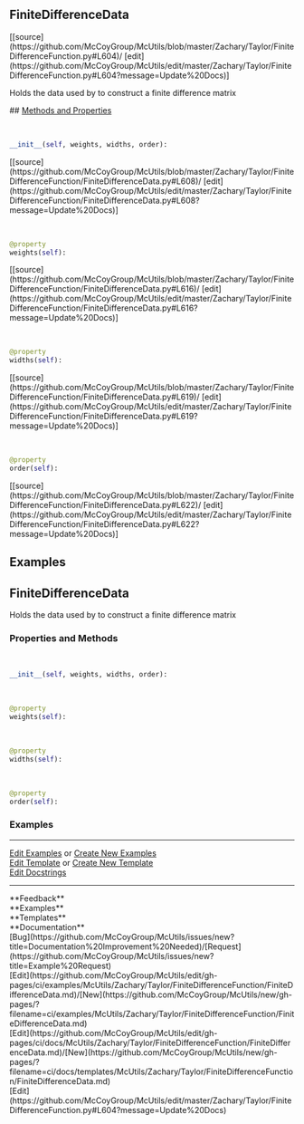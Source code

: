 ## <a id="McUtils.Zachary.Taylor.FiniteDifferenceFunction.FiniteDifferenceData">FiniteDifferenceData</a> 

<div class="docs-source-link" markdown="1">
[[source](https://github.com/McCoyGroup/McUtils/blob/master/Zachary/Taylor/FiniteDifferenceFunction.py#L604)/
[edit](https://github.com/McCoyGroup/McUtils/edit/master/Zachary/Taylor/FiniteDifferenceFunction.py#L604?message=Update%20Docs)]
</div>

Holds the data used by to construct a finite difference matrix







<div class="collapsible-section">
 <div class="collapsible-section collapsible-section-header" markdown="1">
## <a class="collapse-link" data-toggle="collapse" href="#methods" markdown="1"> Methods and Properties</a> <a class="float-right" data-toggle="collapse" href="#methods"><i class="fa fa-chevron-down"></i></a>
 </div>
 <div class="collapsible-section collapsible-section-body collapse " id="methods" markdown="1">
 
<a id="McUtils.Zachary.Taylor.FiniteDifferenceFunction.FiniteDifferenceData.__init__" class="docs-object-method">&nbsp;</a> 
```python
__init__(self, weights, widths, order): 
```
<div class="docs-source-link" markdown="1">
[[source](https://github.com/McCoyGroup/McUtils/blob/master/Zachary/Taylor/FiniteDifferenceFunction/FiniteDifferenceData.py#L608)/
[edit](https://github.com/McCoyGroup/McUtils/edit/master/Zachary/Taylor/FiniteDifferenceFunction/FiniteDifferenceData.py#L608?message=Update%20Docs)]
</div>


<a id="McUtils.Zachary.Taylor.FiniteDifferenceFunction.FiniteDifferenceData.weights" class="docs-object-method">&nbsp;</a> 
```python
@property
weights(self): 
```
<div class="docs-source-link" markdown="1">
[[source](https://github.com/McCoyGroup/McUtils/blob/master/Zachary/Taylor/FiniteDifferenceFunction/FiniteDifferenceData.py#L616)/
[edit](https://github.com/McCoyGroup/McUtils/edit/master/Zachary/Taylor/FiniteDifferenceFunction/FiniteDifferenceData.py#L616?message=Update%20Docs)]
</div>


<a id="McUtils.Zachary.Taylor.FiniteDifferenceFunction.FiniteDifferenceData.widths" class="docs-object-method">&nbsp;</a> 
```python
@property
widths(self): 
```
<div class="docs-source-link" markdown="1">
[[source](https://github.com/McCoyGroup/McUtils/blob/master/Zachary/Taylor/FiniteDifferenceFunction/FiniteDifferenceData.py#L619)/
[edit](https://github.com/McCoyGroup/McUtils/edit/master/Zachary/Taylor/FiniteDifferenceFunction/FiniteDifferenceData.py#L619?message=Update%20Docs)]
</div>


<a id="McUtils.Zachary.Taylor.FiniteDifferenceFunction.FiniteDifferenceData.order" class="docs-object-method">&nbsp;</a> 
```python
@property
order(self): 
```
<div class="docs-source-link" markdown="1">
[[source](https://github.com/McCoyGroup/McUtils/blob/master/Zachary/Taylor/FiniteDifferenceFunction/FiniteDifferenceData.py#L622)/
[edit](https://github.com/McCoyGroup/McUtils/edit/master/Zachary/Taylor/FiniteDifferenceFunction/FiniteDifferenceData.py#L622?message=Update%20Docs)]
</div>
 </div>
</div>




## Examples
## <a id="McUtils.Zachary.Taylor.FiniteDifferenceFunction.FiniteDifferenceData">FiniteDifferenceData</a>
Holds the data used by to construct a finite difference matrix

### Properties and Methods
<a id="McUtils.Zachary.Taylor.FiniteDifferenceFunction.FiniteDifferenceData.__init__" class="docs-object-method">&nbsp;</a>
```python
__init__(self, weights, widths, order): 
```

<a id="McUtils.Zachary.Taylor.FiniteDifferenceFunction.FiniteDifferenceData.weights" class="docs-object-method">&nbsp;</a>
```python
@property
weights(self): 
```

<a id="McUtils.Zachary.Taylor.FiniteDifferenceFunction.FiniteDifferenceData.widths" class="docs-object-method">&nbsp;</a>
```python
@property
widths(self): 
```

<a id="McUtils.Zachary.Taylor.FiniteDifferenceFunction.FiniteDifferenceData.order" class="docs-object-method">&nbsp;</a>
```python
@property
order(self): 
```

### Examples


___

[Edit Examples](https://github.com/McCoyGroup/References/edit/gh-pages/Documentation/examples/McUtils/Zachary/Taylor/FiniteDifferenceFunction/FiniteDifferenceData.md) or 
[Create New Examples](https://github.com/McCoyGroup/References/new/gh-pages/?filename=Documentation/examples/McUtils/Zachary/Taylor/FiniteDifferenceFunction/FiniteDifferenceData.md) <br/>
[Edit Template](https://github.com/McCoyGroup/References/edit/gh-pages/Documentation/templates/McUtils/Zachary/Taylor/FiniteDifferenceFunction/FiniteDifferenceData.md) or 
[Create New Template](https://github.com/McCoyGroup/References/new/gh-pages/?filename=Documentation/templates/McUtils/Zachary/Taylor/FiniteDifferenceFunction/FiniteDifferenceData.md) <br/>
[Edit Docstrings](https://github.com/McCoyGroup/McUtils/edit/master/Zachary/Taylor/FiniteDifferenceFunction.py?message=Update%20Docs)






---


<div markdown="1" class="text-secondary">
<div class="container">
  <div class="row">
   <div class="col" markdown="1">
**Feedback**   
</div>
   <div class="col" markdown="1">
**Examples**   
</div>
   <div class="col" markdown="1">
**Templates**   
</div>
   <div class="col" markdown="1">
**Documentation**   
</div>
   <div class="col" markdown="1">
   
</div>
   <div class="col" markdown="1">
   
</div>
   <div class="col" markdown="1">
   
</div>
</div>
  <div class="row">
   <div class="col" markdown="1">
[Bug](https://github.com/McCoyGroup/McUtils/issues/new?title=Documentation%20Improvement%20Needed)/[Request](https://github.com/McCoyGroup/McUtils/issues/new?title=Example%20Request)   
</div>
   <div class="col" markdown="1">
[Edit](https://github.com/McCoyGroup/McUtils/edit/gh-pages/ci/examples/McUtils/Zachary/Taylor/FiniteDifferenceFunction/FiniteDifferenceData.md)/[New](https://github.com/McCoyGroup/McUtils/new/gh-pages/?filename=ci/examples/McUtils/Zachary/Taylor/FiniteDifferenceFunction/FiniteDifferenceData.md)   
</div>
   <div class="col" markdown="1">
[Edit](https://github.com/McCoyGroup/McUtils/edit/gh-pages/ci/docs/McUtils/Zachary/Taylor/FiniteDifferenceFunction/FiniteDifferenceData.md)/[New](https://github.com/McCoyGroup/McUtils/new/gh-pages/?filename=ci/docs/templates/McUtils/Zachary/Taylor/FiniteDifferenceFunction/FiniteDifferenceData.md)   
</div>
   <div class="col" markdown="1">
[Edit](https://github.com/McCoyGroup/McUtils/edit/master/Zachary/Taylor/FiniteDifferenceFunction.py#L604?message=Update%20Docs)   
</div>
   <div class="col" markdown="1">
   
</div>
   <div class="col" markdown="1">
   
</div>
   <div class="col" markdown="1">
   
</div>
</div>
</div>
</div>